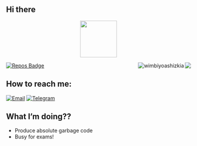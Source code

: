 ## Hi there

<p align="center"><img src="https://media.giphy.com/media/WUlplcMpOCEmTGBtBW/giphy.gif" width="100"></p>

<img align="right" src="https://github-readme-stats.vercel.app/api?username=wimbiyoashizkia&include_all_commits=true&show_icons=true&hide_title=true&hide_border=false" />

<img align="right" src="https://komarev.com/ghpvc/?username=wimbiyoashizkia&style=flat-square" alt="wimbiyoashizkia" /> </a>

[![Repos Badge](https://badges.pufler.dev/repos/wimbiyoashizkia)](https://badges.pufler.dev)

## How to reach me:
[![Email](https://img.shields.io/badge/Email-wimbiyoashizkia%40yahoo.com-red)](wimbiyoashizkia@yahoo.com)
[![Telegram](https://img.shields.io/badge/Telegram-%40neonpoi-blue)](https://t.me/neonpoi)

## What I’m doing??
 - Produce absolute garbage code
 - Busy for exams!

